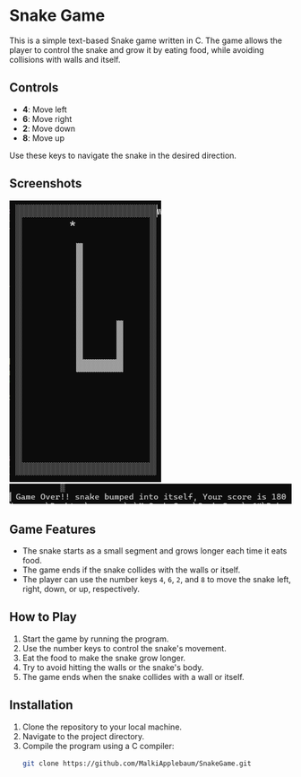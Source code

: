 # Snake Game

This is a simple text-based Snake game written in C. The game allows the player to control the snake and grow it by eating food, while avoiding collisions with walls and itself.

## Controls

- **4**: Move left
- **6**: Move right
- **2**: Move down
- **8**: Move up

Use these keys to navigate the snake in the desired direction.

## Screenshots
![Screenshot](2.png)
![Screenshot](1.png)



## Game Features

- The snake starts as a small segment and grows longer each time it eats food.
- The game ends if the snake collides with the walls or itself.
- The player can use the number keys `4`, `6`, `2`, and `8` to move the snake left, right, down, or up, respectively.

## How to Play

1. Start the game by running the program.
2. Use the number keys to control the snake's movement.
3. Eat the food to make the snake grow longer.
4. Try to avoid hitting the walls or the snake's body.
5. The game ends when the snake collides with a wall or itself.

## Installation

1. Clone the repository to your local machine.
2. Navigate to the project directory.
3. Compile the program using a C compiler:
   ```bash
   git clone https://github.com/MalkiApplebaum/SnakeGame.git
